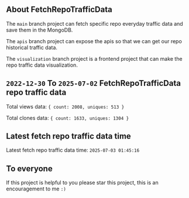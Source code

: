 ## About FetchRepoTrafficData

The `main` branch project can fetch specific repo everyday traffic data and save them in the MongoDB.

The `apis` branch project can expose the apis so that we can get our repo historical traffic data.

The `visualization` branch project is a frontend project that can make the repo traffic data visualization.

## `2022-12-30` To `2025-07-02` FetchRepoTrafficData repo traffic data

Total views data: `{ count: 2008, uniques: 513 }`

Total clones data: `{ count: 1633, uniques: 1304 }`

## Latest fetch repo traffic data time

Latest fetch repo traffic data time: `2025-07-03 01:45:16`

## To everyone

If this project is helpful to you please star this project, this is an encouragement to me `:)`



